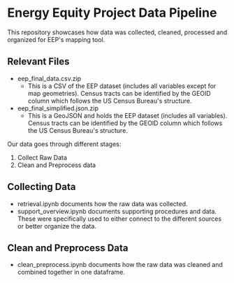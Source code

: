 # Energy Equity Project Data Pipeline

This repository showcases how data was collected, cleaned, processed and organized for EEP's mapping tool.

## Relevant Files
- eep_final_data.csv.zip
   - This is a CSV of the EEP dataset (includes all variables except for map geometries). Census tracts can be identified by the GEOID column which follows the US Census Bureau's structure.
- eep_final_simplified.json.zip
   - This is a GeoJSON and holds the EEP dataset (includes all variables). Census tracts can be identified by the GEOID column which follows the US Census Bureau's structure.

Our data goes through different stages:
1. Collect Raw Data
2. Clean and Preprocess data

## Collecting Data

- retrieval.ipynb documents how the raw data was collected.
- support_overview.ipynb documents supporting procedures and data. These were specifically used to either connect to the different sources or better organize the data.

## Clean and Preprocess Data

- clean_preprocess.ipynb documents how the raw data was cleaned and combined together in one dataframe.